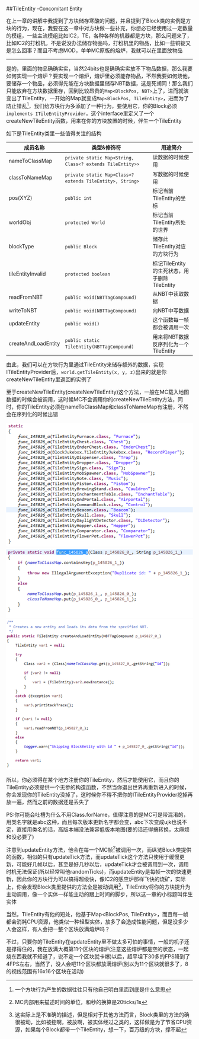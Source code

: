##TileEntity <font size="2">-Concomitant Entity</font><br/>

在上一章的讲解中我提到了方块储存寒酸的问题，并且提到了Block类的实例是方块的行为，现在，我要在这一章中对方块做一些补充，你想必已经使用过一定数量的模组，一些主流模组比如IC2，TE，各种各样的机器都是方块，那么问题来了，比如IC2的打粉机，不是说没办法储存物品吗，打粉机里的物品，比如一些铜锭又是怎么回事？而且不考虑MOD，单单MC原版的熔炉，我就可以在里面放物品

---
是的，里面的物品确确实实，当然24bits也是确确实实放不下物品数据，那么我要如何实现一个熔炉？要实现一个熔炉，熔炉里必须能存物品，不然我要如何烧他，要储存一个物品，必须得先能在方块数据里储存NBT数据，这是死胡同！那么我们只能放弃在方块数据里存，回到比较昂贵的`Map<BlockPos, NBT>`上了，进而就演变出了TileEntity，一开始的Map就变成`Map<BlockPos, TileEntity>`，进而为了防止错乱[^1]，我们给方块行为多添加了一种行为，要使用它，你的Block必须`implements ITileEntityProvider`，这个interface里定义了一个createNewTileEntity函数，用来在你的方块放置的时候，伴生一个TileEntity

如下是TileEntity类里一些值得关注的结构

成员名称|类型&修饰符|用途简介
-|-|-
nameToClassMap|`private static Map<String, Class<? extends TileEntity>>`|读数据的时候使用
classToNameMap|`private static Map<Class<? extends TileEntity>, String>`|写数据的时候使用
pos(XYZ)|`public int`|标记当前TileEntity的坐标
worldObj|`protected World`|标记当前TileEntity所处的世界
blockType|`public Block`|储存此TileEntity对应的方块行为
tileEntityInvalid|`protected boolean`|标记TileEntity的生死状态，用于删除TileEntity
readFromNBT|`public void(NBTTagCompound)`|从NBT中读取数据
writeToNBT|`public void(NBTTagCompound)`|向NBT中写数据
updateEntity|`public void()`|这个函数每一帧都会被调用一次
createAndLoadEntity|`public static TileEntity(NBTTagCompound)`|用来将NBT数据反序列化为一个TileEntity

由此，我们可以在方块行为里通过TileEntity来储存额外的数据，实现ITileEntityProvider后，`world.getTileEntity(x, y, z)`出来的就是你createNewTileEntity里返回的实例了

至于createNewTileEntity(createNewTileEntity)这个方法，一般在MC载入地图数据的时候会被调用，这时候MC不会调用你的createNewTileEntity方法，同时，你的TileEntity必须在nameToClassMap和classToNameMap有注册，不然会在序列化的时候出错

![](p0.png "TileEntity类内的静态代码块注册，来自MCP")
![](p1.png "TileEntity类内置的注册函数，来自MCP")
![](p2.png "TileEntity类内的反序列化方法，来自MCP")

所以，你必须得在某个地方注册你的TileEntity，然后才能使用它，而且你的TileEntity必须提供一个无参的构造函数，不然当你退出世界再重新进入的时候，你会发现你的TileEntity没掉了，这时候你不得不把你的ITileEntityProvider挖掉再放一遍，然而之前的数据还是丢失了

PS:你可能会吐槽为什么不用Class.forName，值得注意的是MC可是带混淆的，用类名字就是abc这种，而且每次版本更新名字都会变，abc下次变成ujk也说不定，直接用类名的话，高版本端没法兼容低版本地图(要的话还得搞转换，太麻烦和没必要了)

注意到updateEntity方法，他会在每一个MC帧[^2]被调用一次，而纵览Block类提供的函数，相似的只有updateTick方法，而updateTick这个方法只使用于缓慢更新，可能好几帧以后，甚至是好几秒以后，updateTick才会被调用到一次，调用时机无法保证(所以经常叫他randomTicks)，而updateEntity是每帧一次的快速更新，因此你的方块行为可以搞得超级快，像IC2的感应炉那样飞快的烧矿，实际上，你会发现Block类里提供的方法全是被动调用[^3]，TileEntity将你的方块提升为主动调用，像一个实体一样能主动的跟上时间的脚步，所以这一章的小标题叫伴生实体

当然，TileEntity有他的短处，他基于Map<BlockPos, TileEntity>，而且每一帧都会消耗CPU资源，他类似一种轻型实体，放多了会造成性能问题，但是没多少人会这样，有人会把一整个区块放满熔炉吗？

不过，只要你的TileEntity在updateEntity里不做太多可怕的事情，一般的机子还是撑得住的，我在放满大概第11个区块的熔炉(注意这些熔炉都是空的状态，一起烧东西我就不知道了，说不定一个区块就卡爆)以后，超平坦下30多的FPS降到了4FPS左右，当然了，没人会吧11个区块都放满熔炉(别以为11个区块就很多了，8的视线范围有16x16个区块在活动)

[^1]:一个方块行为产生的数据往往只有他自己明白里面到底是什么意思
[^2]:MC内部用来描述时间的单位，和秒的换算是20ticks/1s
[^3]:这实际上是不准确的描述，但是相对于其他方法而言，Block类里的方法的确很被动，比如被挖啊，被放啊，被实体经过之类的，这样做是为了节省CPU资源，如果每个Block都带一个TileEntity，想一下，百万级的方块，撑不起
